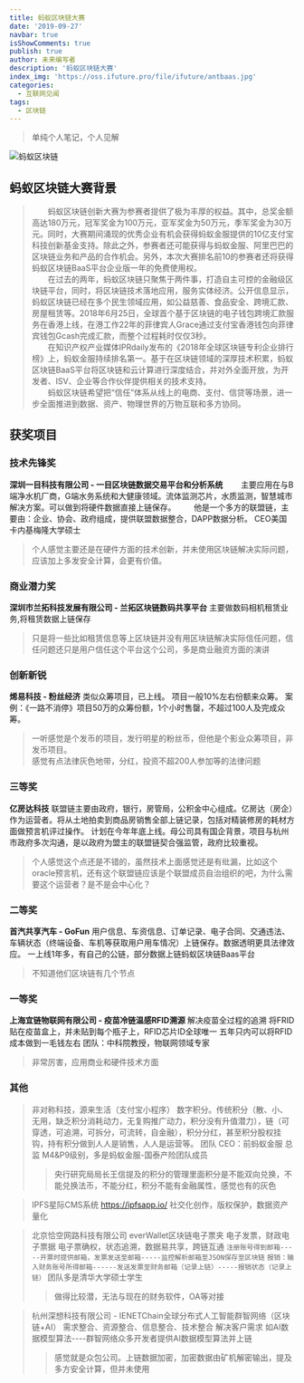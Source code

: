```yaml
---
title: 蚂蚁区块链大赛
date: '2019-09-27'
navbar: true
isShowComments: true
publish: true
author: 未来编写者
description: '蚂蚁区块链大赛'
index_img: 'https://oss.ifuture.pro/file/ifuture/antbaas.jpg'
categories:
  - 互联网见闻
tags:
  - 区块链
---
```


> 单纯个人笔记，个人见解

![蚂蚁区块链](https://oss.ifuture.pro/file/ifuture/antbaas.jpg)

## 蚂蚁区块链大赛背景

> &emsp;&emsp;蚂蚁区块链创新大赛为参赛者提供了极为丰厚的权益。其中，总奖金额高达180万元，冠军奖金为100万元，亚军奖金为50万元，季军奖金为30万元。同时，大赛期间涌现的优秀企业有机会获得蚂蚁金服提供的10亿支付宝科技创新基金支持。除此之外，参赛者还可能获得与蚂蚁金服、阿里巴巴的区块链业务和产品的合作机会。另外，本次大赛排名前10的参赛者还将获得蚂蚁区块链BaaS平台企业版一年的免费使用权。  
> &emsp;&emsp;在过去的两年，蚂蚁区块链只聚焦于两件事，打造自主可控的金融级区块链平台，同时，将区块链技术落地应用，服务实体经济。公开信息显示，蚂蚁区块链已经在多个民生领域应用，如公益慈善、食品安全、跨境汇款、房屋租赁等。2018年6月25日，全球首个基于区块链的电子钱包跨境汇款服务在香港上线，在港工作22年的菲律宾人Grace通过支付宝香港钱包向菲律宾钱包Gcash完成汇款，而整个过程耗时仅仅3秒。  
> &emsp;&emsp;在知识产权产业媒体IPRdaily发布的《2018年全球区块链专利企业排行榜》上，蚂蚁金服持续排名第一。基于在区块链领域的深厚技术积累，蚂蚁区块链BaaS平台将区块链和云计算进行深度结合，并对外全面开放，为开发者、ISV、企业等合作伙伴提供相关的技术支持。  
> &emsp;&emsp;蚂蚁区块链希望把“信任”体系从线上的电商、支付、信贷等场景，进一步全面推进到数据、资产、物理世界的万物互联和多方协同。

## 获奖项目

### 技术先锋奖
**深圳一目科技有限公司 - 一目区块链数据交易平台和分析系统**
&emsp;&emsp;主要应用在与B端净水机厂商，G端水务系统和大健康领域。流体监测芯片，水质监测，智慧城市解决方案。可以做到将硬件数据直接上链保存。
&emsp;&emsp;他是一个多方的联盟链，主要由：企业、协会、政府组成，提供联盟数据整合，DAPP数据分析。
CEO美国卡内基梅隆大学硕士
> 个人感觉主要还是在硬件方面的技术创新，并未使用区块链解决实际问题，应该加上多发安全计算，会更有价值。

### 商业潜力奖
**深圳市兰拓科技发展有限公司 - 兰拓区块链数码共享平台**
主要做数码相机租赁业务,将租赁数据上链保存
> 只是将一些比如租赁信息等上区块链并没有用区块链解决实际信任问题，信任问题还只是用户信任这个平台这个公司，多是商业融资方面的演讲

### 创新新锐
**烯易科技  -  粉丝经济**
类似众筹项目，已上线。
项目一般10%左右份额来众筹。
案例：《一路不消停》项目50万的众筹份额，1个小时售罄，不超过100人及完成众筹。
> 一听感觉是个发币的项目，发行明星的粉丝币，但他是个影业众筹项目，非发币项目。  
> 感觉有点法律灰色地带，分红，投资不超200人参加等的法律问题

### 三等奖
**亿房达科技**
联盟链主要由政府，银行，房管局，公积金中心组成。亿房达（房企）作为运营者。将从土地拍卖到商品房销售全部上链记录，包括对精装修房的耗材方面做预言机评过操作。
计划在今年年底上线。母公司具有国企背景，项目与杭州市政府多次沟通，是以政府为盟主的联盟链契合强监管，政府比较重视。

> 个人感觉这个点还是不错的，虽然技术上面感觉还是有纰漏，比如这个oracle预言机，还有这个联盟链应该是个联盟成员自治组织的吧，为什么需要这个运营者？是不是会中心化？

### 二等奖
**首汽共享汽车 - GoFun**
用户信息、车资信息、订单记录、电子合同、交通违法、车辆状态（终端设备、车机等获取用户用车情况）上链保存。数据透明更具法律效应。
一上线1年多，有自己的公链，部分数据上链蚂蚁区块链Baas平台
> 不知道他们区块链有几个节点

### 一等奖
**上海宜链物联网有限公司 -  疫苗冷链温感RFID溯源**
解决疫苗全过程的追溯
将FRID贴在疫苗盒上，并未贴到每个瓶子上，RFID芯片ID全球唯一
五年只内可以将RFID成本做到一毛钱左右
团队：中科院教授，物联网领域专家
> 非常厉害，应用商业和硬件技术方面

### 其他
> 非对称科技，源来生活（支付宝小程序）
数字积分。传统积分（散、小、无用，缺乏积分消耗动力，无复购推广动力，积分没有升值潜力），链（可穿透，可追溯，可拆分，可流转，自金融），积分分红，甚至积分股权挂钩，持有积分做到人人是销售，人人是运营等。
团队  CEO：前蚂蚁金服 总监 M4&P9级别，多是蚂蚁金服-国泰产险团队成员
>>央行研究局局长王信提及的积分的管理里面积分是不能双向兑换，不能兑换法币，不能分红，积分不能有金融属性，感觉也有的灰色

> IPFS星际CMS系统
https://ipfsapp.io/
社交化创作，版权保护，数据资产量化

> 北京恰空网路科技有限公司  everWallet区块链电子票夹
电子发票，财政电子票据
电子票确权，状态追溯，数据易共享，跨链互通
```注册账号得到邮箱-----开票时提供邮箱，发票发送至邮箱-----监控解析邮箱至JSON保存至区块链```
```报销：输入财务账号所得邮箱------发送发票至财务邮箱（记录上链）-----报销状态（记录上链）```
团队多是清华大学硕士学生
>>做得比较潜，无法与现在的财务软件，OA等对接

> 杭州深想科技有限公司  - IENETChain全球分布式人工智能群智网络（区块链+AI）
需求整合、资源整合、信息整合、技术整合
解决客户需求 如AI数据模型算法----群智网络众多开发者提供AI数据模型算法并上链
>>感觉就是众包公司。上链数据加密，加密数据由矿机解密输出，提及多方安全计算，但并未使用
